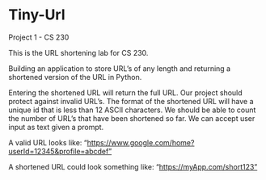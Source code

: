 # Tiny-Url
Project 1 - CS 230

This is the URL shortening lab for CS 230.

Building an application to store URL’s of any length and returning a shortened version of the URL in Python. 

Entering the shortened URL will return the full URL. Our project should protect against invalid URL’s. The format of the shortened URL will have a unique id that is less than 12 ASCII characters. 
We should be able to count the number of URL’s that have been shortened so far. 
We can accept user input as text given a prompt.

A valid URL looks like: “https://www.google.com/home?userId=12345&profile=abcdef”

A shortened URL could look something like: “https://myApp.com/short123”
